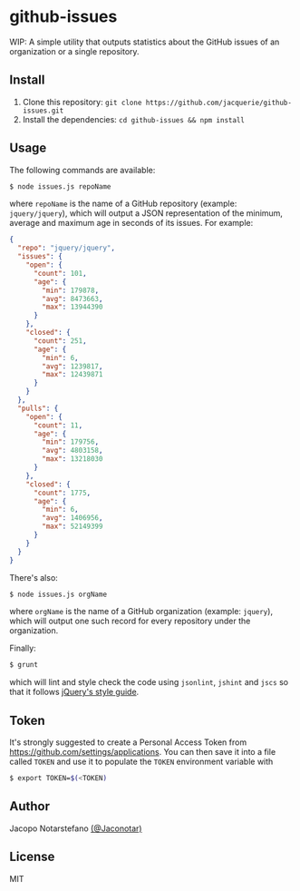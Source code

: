 # github-issues #

WIP: A simple utility that outputs statistics about the GitHub issues of an
organization or a single repository.

## Install ##

1. Clone this repository: `git clone https://github.com/jacquerie/github-issues.git`
2. Install the dependencies: `cd github-issues && npm install`

## Usage ##

The following commands are available:

```bash
$ node issues.js repoName
```
where `repoName` is the name of a GitHub repository (example: `jquery/jquery`),
which will output a JSON representation of the minimum, average and maximum age
in seconds of its issues. For example:
```JSON
{
  "repo": "jquery/jquery",
  "issues": {
    "open": {
      "count": 101,
      "age": {
        "min": 179878,
        "avg": 8473663,
        "max": 13944390
      }
    },
    "closed": {
      "count": 251,
      "age": {
        "min": 6,
        "avg": 1239817,
        "max": 12439871
      }
    }
  },
  "pulls": {
    "open": {
      "count": 11,
      "age": {
        "min": 179756,
        "avg": 4803158,
        "max": 13218030
      }
    },
    "closed": {
      "count": 1775,
      "age": {
        "min": 6,
        "avg": 1406956,
        "max": 52149399
      }
    }
  }
}
```

There's also:

```bash
$ node issues.js orgName
```
where `orgName` is the name of a GitHub organization (example: `jquery`), which
will output one such record for every repository under the organization.

Finally:

```bash
$ grunt
```
which will lint and style check the code using `jsonlint`, `jshint` and `jscs`
so that it follows [jQuery's style
guide](http://contribute.jquery.org/style-guide/js/).

## Token ##

It's strongly suggested to create a Personal Access Token from
https://github.com/settings/applications. You can then save it into a file
called `TOKEN` and use it to populate the `TOKEN` environment variable with
```bash
$ export TOKEN=$(<TOKEN)
```

## Author ##

Jacopo Notarstefano [(@Jaconotar)](https://twitter.com/Jaconotar)

## License ##

MIT
